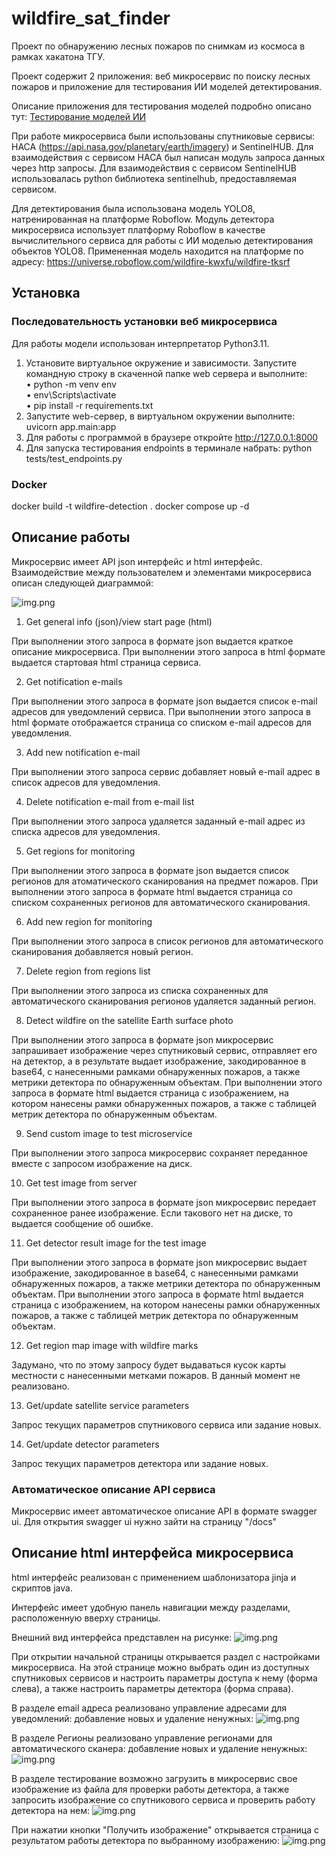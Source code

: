 # wildfire_sat_finder
Проект по обнаружению лесных пожаров по снимкам из космоса в рамках хакатона ТГУ.

Проект содержит 2 приложения: веб микросервис по поиску лесных пожаров и
приложение для тестирования ИИ моделей детектирования.

Описание приложения для тестирования моделей подробно описано тут: [Тестирование моделей ИИ](/app-prototype-streamlit/README.md)

При работе микросервиса были использованы спутниковые сервисы: НАСА (https://api.nasa.gov/planetary/earth/imagery)
и SentinelHUB.
Для взаимодействия с сервисом НАСА был написан модуль запроса данных через http запросы.
Для взаимодействия с сервисом SentinelHUB использовалась python библиотека sentinelhub, 
предоставляемая сервисом.

Для детектирования была использована модель YOLO8, натренированная на платформе Roboflow.
Модуль детектора микросервиса использует платформу Roboflow в качестве вычислительного сервиса для работы
с ИИ моделью детектирования объектов YOLO8.
Примененная модель находится на платформе по адресу: https://universe.roboflow.com/wildfire-kwxfu/wildfire-tksrf

## Установка

### Последовательность установки веб микросервиса

Для работы модели использован интерпретатор Python3.11.
1. Установите виртуальное окружение и зависимости. Запустите командную строку в скаченной папке web сервера и выполните:  
   • python -m venv env  
   • env\Scripts\activate  
   • pip install -r requirements.txt
2. Запустите web-сервер, в виртуальном окружении выполните: uvicorn app.main:app
3. Для работы с программой в браузере откройте http://127.0.0.1:8000
4. Для запуска тестирования endpoints в терминале набрать: python tests/test_endpoints.py
### Docker
docker build -t wildfire-detection .
docker compose up -d

## Описание работы
Микросервис имеет API json интерфейс и html интерфейс. Взаимодействие между 
пользователем и элементами микросервиса описан следующей диаграммой:

![img.png](dataflow-Wildfire_monitoring_microservice_API.png)

1. Get general info (json)/view start page (html)

При выполнении этого запроса в формате json выдается краткое описание микросервиса. При выполнении этого запроса в
html формате выдается стартовая html страница сервиса.

2. Get notification e-mails

При выполнении этого запроса в формате json выдается список e-mail адресов для уведомлений сервиса. При выполнении 
этого запроса в html формате отображается страница со списком e-mail адресов для уведомления.

3. Add new notification e-mail

При выполнении этого запроса сервис добавляет новый e-mail адрес в список адресов
для уведомления.

4. Delete notification e-mail from e-mail list

При выполнении этого запроса удаляется заданный e-mail адрес из списка адресов
для уведомления.

5. Get regions for monitoring

При выполнении этого запроса в формате json выдается список регионов для атоматического сканирования
на предмет пожаров. При выполнении этого запроса в формате html выдается страница со списком сохраненных
регионов для автоматического сканирования.

6. Add new region for monitoring

При выполнении этого запроса в список регионов для автоматического сканирования добавляется новый регион.

7. Delete region from regions list

При выполнении этого запроса из списка сохраненных для автоматического сканирования
регионов удаляется заданный регион.

8. Detect wildfire on the satellite Earth surface photo

При выполнении этого запроса в формате json микросервис запрашивает изображение через спутниковый сервис,
отправляет его на детектор, а в результате выдает изображение, закодированное в
base64, с нанесенными рамками обнаруженных пожаров, а также метрики детектора по обнаруженным объектам.
При выполнении этого запроса в формате html выдается страница с изображением, на котором нанесены рамки обнаруженных пожаров,
а также с таблицей метрик детектора по обнаруженным объектам.

9. Send custom image to test microservice

При выполнении этого запроса микросервис сохраняет переданное вместе с запросом изображение
на диск.

10. Get test image from server

При выполнении этого запроса в формате json микросервис передает сохраненное
ранее изображение. Если такового нет на диске, то выдается сообщение об ошибке.

11. Get detector result image for the test image

При выполнении этого запроса в формате json микросервис выдает изображение, закодированное в
base64, с нанесенными рамками обнаруженных пожаров, а также метрики детектора по обнаруженным объектам.
При выполнении этого запроса в формате html выдается страница с изображением, на котором нанесены рамки обнаруженных пожаров,
а также с таблицей метрик детектора по обнаруженным объектам.

12. Get region map image with wildfire marks

Задумано, что по этому запросу будет выдаваться кусок карты местности с нанесенными метками пожаров.
В данный момент не реализовано.

13. Get/update satellite service parameters

Запрос текущих параметров спутникового сервиса или задание новых.

14. Get/update detector parameters

Запрос текущих параметров детектора или задание новых.

### Автоматическое описание API сервиса

Микросервис имеет автоматическое описание API в формате swagger ui.
Для открытия swagger ui нужно зайти на страницу "/docs"

## Описание html интерфейса микросервиса

html интерфейс реализован с применением шаблонизатора jinja и скриптов java.

Интерфейс имеет удобную панель навигации между разделами, расположенную вверху страницы.

Внешний вид интерфейса представлен на рисунке:
![img.png](microservice1.png)

При открытии начальной страницы открывается раздел с настройками микросервиса.
На этой странице можно выбрать один из доступных спутниковых сервисов и 
настроить параметры доступа к нему (форма слева), а также настроить параметры детектора (форма справа).

В разделе email адреса реализовано управление адресами для уведомлений:
добавление новых и удаление ненужных:
![img.png](microservice2.png)

В разделе Регионы реализовано управление регионами для автоматического сканера:
добавление новых и удаление ненужных:
![img.png](microservice3.png)

В разделе тестирование возможно загрузить в микросервис свое изображение из файла
для проверки работы детектора, а также запросить изображение со спутникового
сервиса и проверить работу детектора на нем:
![img.png](microservice4.png)

При нажатии кнопки "Получить изображение" открывается страница с результатом
работы детектора по выбранному изображению:
![img.png](microservice5.png)